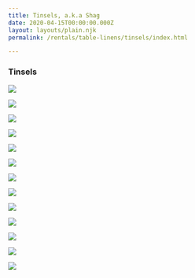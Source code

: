 ```yaml
---
title: Tinsels, a.k.a Shag
date: 2020-04-15T00:00:00.000Z
layout: layouts/plain.njk
permalink: /rentals/table-linens/tinsels/index.html

---
```


### Tinsels

<section class="grid-container" markdown="1">

<a title="black" class="photo-overlay" href="/static/img/table-linens/16-Tinsels-aka-Shag/Black-Metallic-Shag.jpg">![](/static/img/table-linens/16-Tinsels-aka-Shag/Black-Metallic-Shag.jpg)</a>

<a title="blizzard" class="photo-overlay" href="/static/img/table-linens/16.2-Floral-Tinsel/BLIZZARD.jpg">![](/static/img/table-linens/16.2-Floral-Tinsel/BLIZZARD.jpg)</a>

<a title="celery" class="photo-overlay" href="/static/img/table-linens/16.2-Floral-Tinsel/CELERY.jpg">![](/static/img/table-linens/16.2-Floral-Tinsel/CELERY.jpg)</a>

<a title="emerald" class="photo-overlay" href="/static/img/table-linens/16-Tinsels-aka-Shag/Emerald.jpg">![](/static/img/table-linens/16-Tinsels-aka-Shag/Emerald.jpg)</a>

<a title="gold" class="photo-overlay" href="/static/img/table-linens/16-Tinsels-aka-Shag/Gold.jpg">![](/static/img/table-linens/16-Tinsels-aka-Shag/Gold.jpg)</a>

<a title="gold twinkle" class="photo-overlay" href="/static/img/table-linens/17-Twinkle-Tinsel/twinkletinsel-gold-crop.jpg">![](/static/img/table-linens/17-Twinkle-Tinsel/twinkletinsel-gold-crop.jpg)</a>

<a title="lime" class="photo-overlay" href="/static/img/table-linens/17-Twinkle-Tinsel/twinkletinsel-lime-crop.jpg">![](/static/img/table-linens/17-Twinkle-Tinsel/twinkletinsel-lime-crop.jpg)</a>

<a title="mardi gras" class="photo-overlay" href="/static/img/table-linens/16-Tinsels-aka-Shag/Mardi-Gras.jpg">![](/static/img/table-linens/16-Tinsels-aka-Shag/Mardi-Gras.jpg)</a>

<a title="onyx" class="photo-overlay" href="/static/img/table-linens/16.2-Floral-Tinsel/ONYX.jpg">![](/static/img/table-linens/16.2-Floral-Tinsel/ONYX.jpg)</a>

<a title="plum" class="photo-overlay" href="/static/img/table-linens/17-Twinkle-Tinsel/twinkletinsel-plum-crop.jpg">![](/static/img/table-linens/17-Twinkle-Tinsel/twinkletinsel-plum-crop.jpg)</a>

<a title="purple" class="photo-overlay" href="/static/img/table-linens/16-Tinsels-aka-Shag/Purple.jpg">![](/static/img/table-linens/16-Tinsels-aka-Shag/Purple.jpg)</a>

<a title="red" class="photo-overlay" href="/static/img/table-linens/16-Tinsels-aka-Shag/Red-Metallic-Shag.jpg">![](/static/img/table-linens/16-Tinsels-aka-Shag/Red-Metallic-Shag.jpg)</a>

<a title="sunset" class="photo-overlay" href="/static/img/table-linens/16.2-Floral-Tinsel/SUNSET.jpg">![](/static/img/table-linens/16.2-Floral-Tinsel/SUNSET.jpg)</a>

</section>